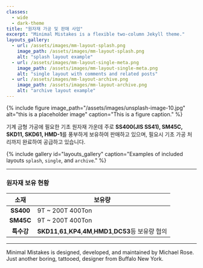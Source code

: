 ```yaml
---
classes: 
  - wide
  - dark-theme
title: "원자재 가공 및 판매 사업"
excerpt: "Minimal Mistakes is a flexible two-column Jekyll theme."
layouts_gallery:
  - url: /assets/images/mm-layout-splash.png
    image_path: /assets/images/mm-layout-splash.png
    alt: "splash layout example"
  - url: /assets/images/mm-layout-single-meta.png
    image_path: /assets/images/mm-layout-single-meta.png
    alt: "single layout with comments and related posts"
  - url: /assets/images/mm-layout-archive.png
    image_path: /assets/images/mm-layout-archive.png
    alt: "archive layout example"
---
```


{% include figure image_path="/assets/images/unsplash-image-10.jpg" alt="this is a placeholder image" caption="This is a figure caption." %}

기계 금형 가공에 필요한 기초 원자재 가운데 주로 **SS400(JIS SS41), SM45C, SKD11, SKD61, HMD-1**를 풍부하게 보유하여 판매하고 있으며, 필요시 기초 가공 처리까지 완료하여 공급하고 있습니다.

{% include gallery id="layouts_gallery" caption="Examples of included layouts `splash`, `single`, and `archive`." %}

---

### 원자재 보유 현황

소재 | 보유량
:---: |---
**SS400** | 9T ~ 200T 400Ton
**SM45C** | 9T ~ 200T 400Ton
**특수강** | **SKD11**,**61**,**KP4**,**4M**,**HMD1**,**DC53**등 보유량 협의


---

Minimal Mistakes is designed, developed, and maintained by Michael Rose. Just another boring, tattooed, designer from Buffalo New York.
